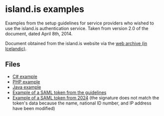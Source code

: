 # island.is examples

Examples from the setup guidelines for service providers who wished to use 
the island.is authentication service. Taken from version 2.0 of the document, 
dated April 8th, 2014.

Document obtained from the island.is website via the 
[web archive (in Icelandic)](https://vefsafn.is/is/20141025090051/https://www.island.is/innskraningarthjonusta/taeknilegar-upplysingar/).

## Files

* [C# example](Example.cs)
* [PHP example](example.php)
* [Java example](Example.java)
* [Example of a SAML token from the guidelines](saml.xml)
* [Example of a SAML token from 2024](saml-2024.xml) (the signature does not match the token's data because the name, national ID number, and IP address have been modified)
